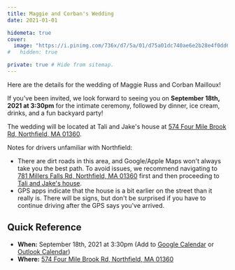 ```yaml
---
title: Maggie and Corban's Wedding
date: 2021-01-01

hidemeta: true
cover:
  image: "https://i.pinimg.com/736x/d7/5a/01/d75a01dc740ae6e2b28e4f0dd6df765d--bad-photos-weddings.jpg"
#   hidden: true

private: true # Hide from sitemap.
---
```


Here are the details for the wedding of Maggie Russ and Corban Mailloux!

If you've been invited, we look forward to seeing you on **September 18th, 2021 at 3:30pm** for the intimate ceremony, followed by dinner, ice cream, drinks, and a fun backyard party!

The wedding will be located at Tali and Jake's house at [574 Four Mile Brook Rd, Northfield, MA 01360](https://goo.gl/maps/7srLSTH7vRgA1bb89).

Notes for drivers unfamiliar with Northfield:

- There are dirt roads in this area, and Google/Apple Maps won't always take you the best path. To avoid issues, we recommend navigating to [781 Millers Falls Rd, Northfield, MA 01360](https://goo.gl/maps/aojHUo26Q249UBii8) first and then proceeding to [Tali and Jake's house](https://goo.gl/maps/7srLSTH7vRgA1bb89).
- GPS apps indicate that the house is a bit earlier on the street than it really is. There will be signs, but don't be surprised if you have to continue driving after the GPS says you've arrived.

## Quick Reference

- **When:** September 18th, 2021 at 3:30pm (Add to [Google Calendar](https://calendar.google.com/calendar/render?action=TEMPLATE&dates=20210918T193000Z%2F20210919T003000Z&details=See%20https%3A%2F%2Fcorb.co%2Fwedding%20for%20details.&location=574%20Four%20Mile%20Brook%20Rd%2C%20Northfield%2C%20MA%2001360&text=Maggie%20and%20Corban%27s%20Wedding) or [Outlook Calendar](https://outlook.live.com/calendar/0/deeplink/compose?body=See%20https%3A%2F%2Fcorb.co%2Fwedding%20for%20details.&enddt=2021-09-19T00%3A30%3A00%2B00%3A00&location=574%20Four%20Mile%20Brook%20Rd%2C%20Northfield%2C%20MA%2001360&path=%2Fcalendar%2Faction%2Fcompose&rru=addevent&startdt=2021-09-18T19%3A30%3A00%2B00%3A00&subject=Maggie%20and%20Corban%27s%20Wedding))
- **Where:** [574 Four Mile Brook Rd, Northfield, MA 01360](https://goo.gl/maps/7srLSTH7vRgA1bb89)
